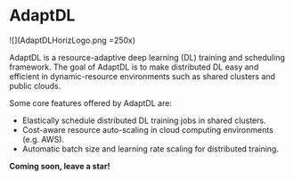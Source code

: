 # AdaptDL

![](AdaptDLHorizLogo.png =250x)

AdaptDL is a resource-adaptive deep learning (DL) training and scheduling
framework. The goal of AdaptDL is to make distributed DL easy and efficient
in dynamic-resource environments such as shared clusters and public clouds.

Some core features offered by AdaptDL are:

-  Elastically schedule distributed DL training jobs in shared clusters.
-  Cost-aware resource auto-scaling in cloud computing environments (e.g. AWS).
-  Automatic batch size and learning rate scaling for distributed training.

**Coming soon, leave a star!**
